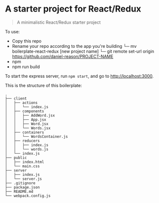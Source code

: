 # A starter project for React/Redux

> A minimalistic React/Redux starter project

To use:

* Copy this repo
* Rename your repo according to the app you're building
    └─ mv boilerplate-react-redux [new project name]
    └─ git remote set-url origin https://github.com/daniel-reason/PROJECT-NAME
* npm
* npm run build

To start the express server, run `npm start`, and go to [http://localhost:3000](http://localhost:3000).

This is the structure of this boilerplate:

```
.
├── client
│   ├── actions
│   │   └── index.js
│   ├── components
│   │   ├── AddWord.jsx
│   │   ├── App.jsx
│   │   ├── Word.jsx
│   │   └── Words.jsx
│   ├── containers
│   │   └── WordsContainer.js
│   ├── reducers
│   │   ├── index.js
│   │   └── words.js
│   └── index.js
├── public
│   ├── index.html
│   └── main.css
├── server
│   ├── index.js
│   └── server.js
├── .gitignore
├── package.json
├── README.md
└── webpack.config.js
```
